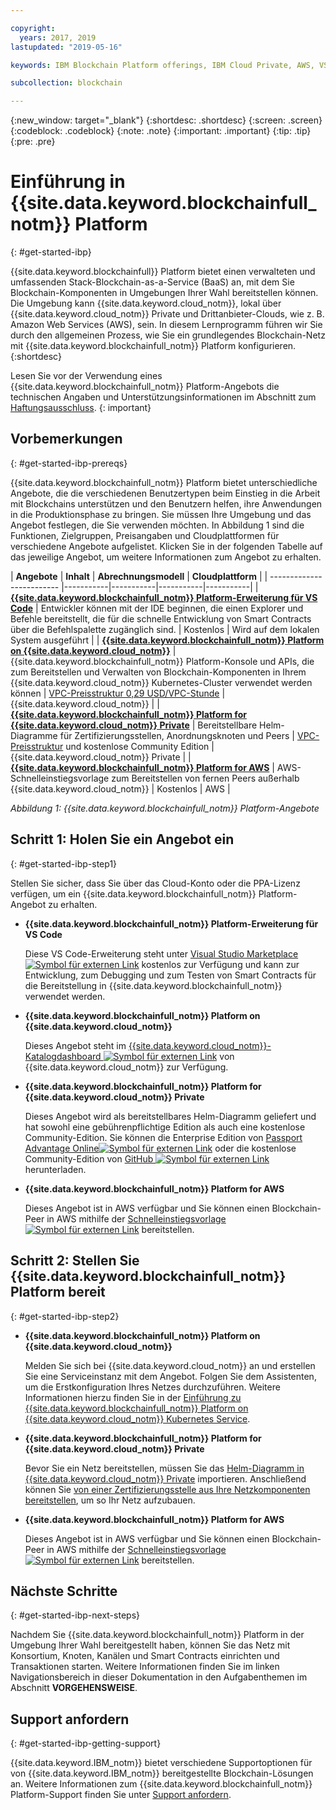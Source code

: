 ```yaml
---

copyright:
  years: 2017, 2019
lastupdated: "2019-05-16"

keywords: IBM Blockchain Platform offerings, IBM Cloud Private, AWS, VS code extension, IBM Cloud

subcollection: blockchain

---
```


{:new_window: target="_blank"}
{:shortdesc: .shortdesc}
{:screen: .screen}
{:codeblock: .codeblock}
{:note: .note}
{:important: .important}
{:tip: .tip}
{:pre: .pre}

# Einführung in {{site.data.keyword.blockchainfull_notm}} Platform
{: #get-started-ibp}

{{site.data.keyword.blockchainfull}} Platform bietet einen verwalteten und umfassenden Stack-Blockchain-as-a-Service (BaaS) an, mit dem Sie Blockchain-Komponenten in Umgebungen Ihrer Wahl bereitstellen können. Die Umgebung kann {{site.data.keyword.cloud_notm}}, lokal über {{site.data.keyword.cloud_notm}} Private und Drittanbieter-Clouds, wie z. B. Amazon Web Services (AWS), sein. In diesem Lernprogramm führen wir Sie durch den allgemeinen Prozess, wie Sie ein grundlegendes Blockchain-Netz mit {{site.data.keyword.blockchainfull_notm}} Platform konfigurieren.
{:shortdesc}

Lesen Sie vor der Verwendung eines {{site.data.keyword.blockchainfull_notm}} Platform-Angebots die technischen Angaben und Unterstützungsinformationen im Abschnitt zum [Haftungsausschluss](/docs/services/blockchain/needtoknow.html#disclaimer).
{: important}


## Vorbemerkungen
{: #get-started-ibp-prereqs}

{{site.data.keyword.blockchainfull_notm}} Platform bietet unterschiedliche Angebote, die die verschiedenen Benutzertypen beim Einstieg in die Arbeit mit Blockchains unterstützen und den Benutzern helfen, ihre Anwendungen in die Produktionsphase zu bringen. Sie müssen Ihre Umgebung und das Angebot festlegen, die Sie verwenden möchten. In Abbildung 1 sind die Funktionen, Zielgruppen, Preisangaben und Cloudplattformen für verschiedene Angebote aufgelistet. Klicken Sie in der folgenden Tabelle auf das jeweilige Angebot, um weitere Informationen zum Angebot zu erhalten.

| **Angebote** | **Inhalt** | **Abrechnungsmodell** | **Cloudplattform** |
| ------------------------- |-----------|-----------|-----------|-----------|
| [**{{site.data.keyword.blockchainfull_notm}} Platform-Erweiterung für VS Code**](/docs/services/blockchain?topic=blockchain-develop-vscode#develop-vscode) | Entwickler können mit der IDE beginnen, die einen Explorer und Befehle bereitstellt, die für die schnelle Entwicklung von Smart Contracts über die Befehlspalette zugänglich sind. | Kostenlos | Wird auf dem lokalen System ausgeführt |
| [**{{site.data.keyword.blockchainfull_notm}} Platform on {{site.data.keyword.cloud_notm}}**](/docs/services/blockchain/howto/ibp-console.html#ibp-console-overview) | {{site.data.keyword.blockchainfull_notm}} Platform-Konsole und APIs, die zum Bereitstellen und Verwalten von Blockchain-Komponenten in Ihrem {{site.data.keyword.cloud_notm}} Kubernetes-Cluster verwendet werden können | [VPC-Preisstruktur 0,29 USD/VPC-Stunde](/docs/services/blockchain/howto/pricing-saas.html) | {{site.data.keyword.cloud_notm}} |
| [**{{site.data.keyword.blockchainfull_notm}} Platform for {{site.data.keyword.cloud_notm}} Private**](/docs/services/blockchain/ibp-for-icp-about.html#ibp-icp-about) | Bereitstellbare Helm-Diagramme für Zertifizierungsstellen, Anordnungsknoten und Peers | [VPC-Preisstruktur](/docs/services/blockchain/ibp-for-icp-about.html#ibp-icp-about-pricing) und kostenlose Community Edition | {{site.data.keyword.cloud_notm}} Private |
| [**{{site.data.keyword.blockchainfull_notm}} Platform for AWS**](/docs/services/blockchain/howto/remote_peer.html#remote-peer-aws-about) | AWS-Schnelleinstiegsvorlage zum Bereitstellen von fernen Peers außerhalb {{site.data.keyword.cloud_notm}} | Kostenlos | AWS |

*Abbildung 1: {{site.data.keyword.blockchainfull_notm}} Platform-Angebote*


## Schritt 1: Holen Sie ein Angebot ein
{: #get-started-ibp-step1}

Stellen Sie sicher, dass Sie über das Cloud-Konto oder die PPA-Lizenz verfügen, um ein {{site.data.keyword.blockchainfull_notm}} Platform-Angebot zu erhalten.

* **{{site.data.keyword.blockchainfull_notm}} Platform-Erweiterung für VS Code**

  Diese VS Code-Erweiterung steht unter [Visual Studio Marketplace ![Symbol für externen Link](images/external_link.svg "Symbol für externen Link")](https://marketplace.visualstudio.com/items?itemName=IBMBlockchain.ibm-blockchain-platform "{{site.data.keyword.blockchainfull_notm}} Platform-Erweiterung für VS Code") kostenlos zur Verfügung und kann zur Entwicklung, zum Debugging und zum Testen von Smart Contracts für die Bereitstellung in {{site.data.keyword.blockchainfull_notm}} verwendet werden.

* **{{site.data.keyword.blockchainfull_notm}} Platform on {{site.data.keyword.cloud_notm}}**

  Dieses Angebot steht im [{{site.data.keyword.cloud_notm}}-Katalogdashboard ![Symbol für externen Link](images/external_link.svg "Symbol für externen Link")](https://cloud.ibm.com/catalog "Katalog") von {{site.data.keyword.cloud_notm}} zur Verfügung.

* **{{site.data.keyword.blockchainfull_notm}} Platform for {{site.data.keyword.cloud_notm}} Private**

  Dieses Angebot wird als bereitstellbares Helm-Diagramm geliefert und hat sowohl eine gebührenpflichtige Edition als auch eine kostenlose Community-Edition. Sie können die Enterprise Edition von [Passport Advantage Online![Symbol für externen Link](images/external_link.svg "Symbol für externen Link")](https://www.ibm.com/software/passportadvantage/pao_customer.html) oder die kostenlose Community-Edition von [GitHub ![Symbol für externen Link](images/external_link.svg "Symbol für externen Link")](https://github.com/IBM/charts/blob/master/repo/stable/ibm-blockchain-platform-dev-1.0.2.tgz) herunterladen.

* **{{site.data.keyword.blockchainfull_notm}} Platform for AWS**

  Dieses Angebot ist in AWS verfügbar und Sie können einen Blockchain-Peer in AWS mithilfe der [Schnelleinstiegsvorlage ![Symbol für externen Link](images/external_link.svg "Symbol für externen Link")](https://aws.amazon.com/quickstart/architecture/ibm-blockchain-platform/) bereitstellen.

## Schritt 2: Stellen Sie {{site.data.keyword.blockchainfull_notm}} Platform bereit
{: #get-started-ibp-step2}

* **{{site.data.keyword.blockchainfull_notm}} Platform on {{site.data.keyword.cloud_notm}}**

  Melden Sie sich bei {{site.data.keyword.cloud_notm}} an und erstellen Sie eine Serviceinstanz mit dem Angebot. Folgen Sie dem Assistenten, um die Erstkonfiguration Ihres Netzes durchzuführen. Weitere Informationen hierzu finden Sie in der [Einführung zu {{site.data.keyword.blockchainfull_notm}} Platform on {{site.data.keyword.cloud_notm}} Kubernetes Service](/docs/services/blockchain/howto/ibp-v2-deploy-iks.html#ibp-v2-deploy-iks).

* **{{site.data.keyword.blockchainfull_notm}} Platform for {{site.data.keyword.cloud_notm}} Private**

  Bevor Sie ein Netz bereitstellen, müssen Sie das [Helm-Diagramm in {{site.data.keyword.cloud_notm}} Private](/docs/services/blockchain/howto/helm_install_icp.html#helm-install) importieren. Anschließend können Sie [von einer Zertifizierungsstelle aus Ihre Netzkomponenten bereitstellen](/docs/services/blockchain/ibp_for_icp_deployment_guide.html#step-three-set-up-your-cas), um so Ihr Netz aufzubauen.

* **{{site.data.keyword.blockchainfull_notm}} Platform for AWS**

  Dieses Angebot ist in AWS verfügbar und Sie können einen Blockchain-Peer in AWS mithilfe der [Schnelleinstiegsvorlage ![Symbol für externen Link](images/external_link.svg "Symbol für externen Link")](https://aws.amazon.com/quickstart/architecture/ibm-blockchain-platform/) bereitstellen.

## Nächste Schritte
{: #get-started-ibp-next-steps}

Nachdem Sie {{site.data.keyword.blockchainfull_notm}} Platform in der Umgebung Ihrer Wahl bereitgestellt haben, können Sie das Netz mit Konsortium, Knoten, Kanälen und Smart Contracts einrichten und Transaktionen starten. Weitere Informationen finden Sie im linken Navigationsbereich in dieser Dokumentation in den Aufgabenthemen im Abschnitt **VORGEHENSWEISE**.

## Support anfordern
{: #get-started-ibp-getting-support}

{{site.data.keyword.IBM_notm}} bietet verschiedene Supportoptionen für von {{site.data.keyword.IBM_notm}} bereitgestellte Blockchain-Lösungen an. Weitere Informationen zum {{site.data.keyword.blockchainfull_notm}} Platform-Support finden Sie unter [Support anfordern](/docs/services/blockchain/ibmblockchain_support.html#blockchain-support).
